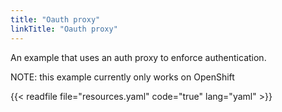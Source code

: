 ```yaml
---
title: "Oauth proxy"
linkTitle: "Oauth proxy"
---
```

An example that uses an auth proxy to enforce authentication.

NOTE: this example currently only works on OpenShift

{{< readfile file="resources.yaml" code="true" lang="yaml" >}}
